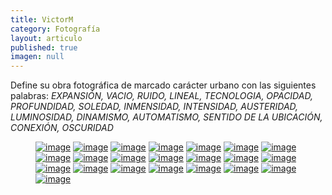 ```yaml
---
title: VictorM
category: Fotografía
layout: articulo
published: true
imagen: null
---
```



Define su obra fotográfica de marcado carácter urbano con las siguientes palabras: _EXPANSIÓN, VACIO, RUIDO, LINEAL, TECNOLOGIA, OPACIDAD, PROFUNDIDAD, SOLEDAD, INMENSIDAD, INTENSIDAD, AUSTERIDAD, LUMINOSIDAD, DINAMISMO, AUTOMATISMO, SENTIDO DE LA UBICACIÓN, CONEXIÓN, OSCURIDAD_

<figure class="third">
	<a href="/images/victorm/FotVM01.jpg"><img src="/images/victorm/FotVM01.jpg" alt="image"></a>
	<a href="/images/victorm/FotVM02.jpg"><img src="/images/victorm/FotVM02.jpg" alt="image"></a>
	<a href="/images/victorm/FotVM03.jpg"><img src="/images/victorm/FotVM03.jpg" alt="image"></a>
	<a href="/images/victorm/FotVM04.jpg"><img src="/images/victorm/FotVM04.jpg" alt="image"></a>
	<a href="/images/victorm/FotVM05.jpg"><img src="/images/victorm/FotVM05.jpg" alt="image"></a>
	<a href="/images/victorm/FotVM06.jpg"><img src="/images/victorm/FotVM06.jpg" alt="image"></a>
	<a href="/images/victorm/FotVM07.jpg"><img src="/images/victorm/FotVM07.jpg" alt="image"></a>
	<a href="/images/victorm/FotVM08.jpg"><img src="/images/victorm/FotVM08.jpg" alt="image"></a>
	<a href="/images/victorm/FotVM09.jpg"><img src="/images/victorm/FotVM09.jpg" alt="image"></a>
	<a href="/images/victorm/FotVM10.jpg"><img src="/images/victorm/FotVM10.jpg" alt="image"></a>
	<a href="/images/victorm/FotVM11.jpg"><img src="/images/victorm/FotVM11.jpg" alt="image"></a>
	<a href="/images/victorm/FotVM12.jpg"><img src="/images/victorm/FotVM12.jpg" alt="image"></a>
	<a href="/images/victorm/FotVM13.jpg"><img src="/images/victorm/FotVM13.jpg" alt="image"></a>
	<a href="/images/victorm/FotVM14.jpg"><img src="/images/victorm/FotVM14.jpg" alt="image"></a>
	<a href="/images/victorm/FotVM15.jpg"><img src="/images/victorm/FotVM15.jpg" alt="image"></a>
	<a href="/images/victorm/FotVM16.jpg"><img src="/images/victorm/FotVM16.jpg" alt="image"></a>
	<a href="/images/victorm/FotVM17.jpg"><img src="/images/victorm/FotVM17.jpg" alt="image"></a>
	<a href="/images/victorm/FotVM19.jpg"><img src="/images/victorm/FotVM19.jpg" alt="image"></a>
	<a href="/images/victorm/FotVM20.jpg"><img src="/images/victorm/FotVM20.jpg" alt="image"></a>
	<a href="/images/victorm/FotVM21.jpg"><img src="/images/victorm/FotVM21.jpg" alt="image"></a>
	<a href="/images/victorm/FotVM22.jpg"><img src="/images/victorm/FotVM22.jpg" alt="image"></a>
	<a href="/images/victorm/FotVM23.jpg"><img src="/images/victorm/FotVM23.jpg" alt="image"></a>
</figure>
